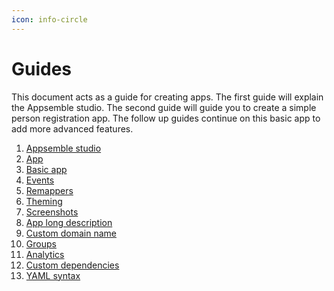 ```yaml
---
icon: info-circle
---
```


# Guides

This document acts as a guide for creating apps. The first guide will explain the Appsemble studio.
The second guide will guide you to create a simple person registration app. The follow up guides
continue on this basic app to add more advanced features.

1. [Appsemble studio](studio.md)
2. [App](App.md)
3. [Basic app](basic-app.md)
4. [Events](events.md)
5. [Remappers](../04-remappers/)
6. [Theming](theming.md)
7. [Screenshots](screenshots.md)
8. [App long description](app-long-description.md)
9. [Custom domain name](dns.md)
10. [Groups](groups.md)
11. [Analytics](analytics.md)
12. [Custom dependencies](custom-dependencies.md)
13. [YAML syntax](yaml-syntax.mdx)
